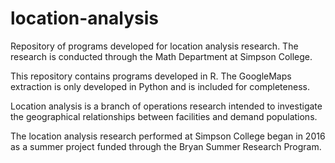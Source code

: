 # location-analysis
Repository of programs developed for location analysis research. The research is conducted through the Math Department at Simpson College.

This repository contains programs developed in R. The GoogleMaps extraction is only developed in Python and is included for completeness.

Location analysis is a branch of operations research intended to investigate the geographical relationships between facilities and demand populations.

The location analysis research performed at Simpson College began in 2016 as a summer project funded through the Bryan Summer Research Program.
